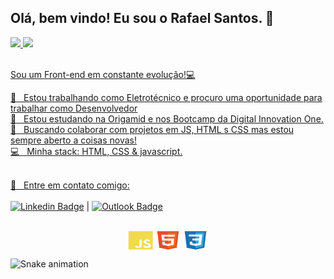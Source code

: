 ## Olá, bem vindo! Eu sou o Rafael Santos. 👋

<div> 
 
 <a href="https://github.com/rafaelsantos499">
  <img height="160em" src="https://github-readme-stats.vercel.app/api?username=rafaelsantos499&show_icons=true&theme=tokyonight"/>
 <img height="160em" src="https://github-readme-stats.vercel.app/api/top-langs/?username=rafaelsantos499&layout=compact&langs_count=16&theme=tokyonight"/>
</div>
 
 <br/> Sou um Front-end em constante evolução!:computer:

 :mag_right: &nbsp; Estou trabalhando como Eletrotécnico e procuro uma oportunidade para trabalhar como Desenvolvedor 
 <br/> :rocket: &nbsp; Estou  estudando na Origamid e nos Bootcamp da Digital Innovation One. 
 <br/> :purple_heart: &nbsp; Buscando colaborar com projetos em JS, HTML s CSS mas estou sempre aberto a coisas novas!
 <br/> :computer: &nbsp; Minha stack: HTML, CSS  & javascript.
 
  <br/> :email: &nbsp; Entre em contato comigo:  <br/>  <br/> [![Linkedin Badge](https://img.shields.io/badge/-RafaelSantos-blue?style=flat-square&logo=Linkedin&logoColor=white&link=https://www.linkedin.com/in/rafael-santos-21a504217)](https://www.linkedin.com/in/rafael-santos-21a504217) 
| [![Outlook Badge](https://img.shields.io/badge/Gmail-RafaelSantos-blue)](mailto:Rafaelsantos499@gmail.com)

<div align="center" style="display: inline_block"><br>
  <img align="center" alt="Rafael-Js" height="30" width="40" src="https://raw.githubusercontent.com/devicons/devicon/master/icons/javascript/javascript-plain.svg">
  <img align="center" alt="Rafael-HTML" height="30" width="40" src="https://raw.githubusercontent.com/devicons/devicon/master/icons/html5/html5-original.svg">
  <img align="center" alt="Rafael-CSS" height="30" width="40" src="https://raw.githubusercontent.com/devicons/devicon/master/icons/css3/css3-original.svg">
</div>

![Snake animation](https://github.com/rafaelsantos499/rafaelsantos499/blob/output/github-contribution-grid-snake.svg)







